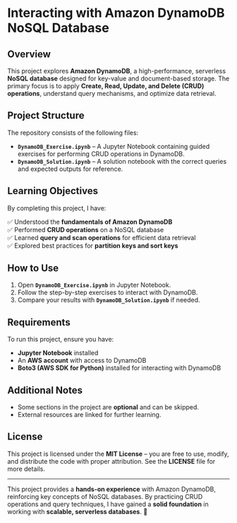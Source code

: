 # Interacting with Amazon DynamoDB NoSQL Database  

## Overview  

This project explores **Amazon DynamoDB**, a high-performance, serverless **NoSQL database** designed for key-value and document-based storage. The primary focus is to apply **Create, Read, Update, and Delete (CRUD) operations**, understand query mechanisms, and optimize data retrieval.  

## Project Structure  

The repository consists of the following files:  

- **`DynamoDB_Exercise.ipynb`** – A Jupyter Notebook containing guided exercises for performing CRUD operations in DynamoDB.  
- **`DynamoDB_Solution.ipynb`** – A solution notebook with the correct queries and expected outputs for reference.  

## Learning Objectives  

By completing this project, I have:  

✅ Understood the **fundamentals of Amazon DynamoDB**  
✅ Performed **CRUD operations** on a NoSQL database  
✅ Learned **query and scan operations** for efficient data retrieval  
✅ Explored best practices for **partition keys and sort keys**  

## How to Use  

1. Open **`DynamoDB_Exercise.ipynb`** in Jupyter Notebook.  
2. Follow the step-by-step exercises to interact with DynamoDB.  
3. Compare your results with **`DynamoDB_Solution.ipynb`** if needed.  

## Requirements  

To run this project, ensure you have:  

- **Jupyter Notebook** installed  
- An **AWS account** with access to DynamoDB  
- **Boto3 (AWS SDK for Python)** installed for interacting with DynamoDB  

## Additional Notes  

- Some sections in the project are **optional** and can be skipped.  
- External resources are linked for further learning.  

## License  

This project is licensed under the **MIT License** – you are free to use, modify, and distribute the code with proper attribution. See the **LICENSE** file for more details.  

---

This project provides a **hands-on experience** with Amazon DynamoDB, reinforcing key concepts of NoSQL databases. By practicing CRUD operations and query techniques, I have gained a **solid foundation** in working with **scalable, serverless databases**. 🚀  
